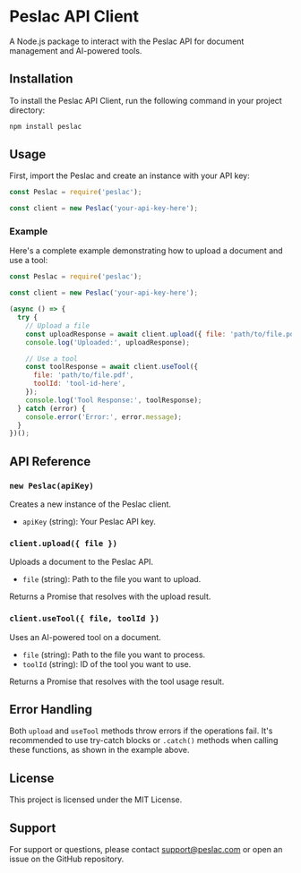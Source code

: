 # Peslac API Client

A Node.js package to interact with the Peslac API for document management and AI-powered tools.

## Installation

To install the Peslac API Client, run the following command in your project directory:

```bash
npm install peslac
```

## Usage

First, import the Peslac and create an instance with your API key:

```javascript
const Peslac = require('peslac');

const client = new Peslac('your-api-key-here');
```

### Example

Here's a complete example demonstrating how to upload a document and use a tool:

```javascript
const Peslac = require('peslac');

const client = new Peslac('your-api-key-here');

(async () => {
  try {
    // Upload a file
    const uploadResponse = await client.upload({ file: 'path/to/file.pdf' });
    console.log('Uploaded:', uploadResponse);

    // Use a tool
    const toolResponse = await client.useTool({
      file: 'path/to/file.pdf',
      toolId: 'tool-id-here',
    });
    console.log('Tool Response:', toolResponse);
  } catch (error) {
    console.error('Error:', error.message);
  }
})();
```

## API Reference

### `new Peslac(apiKey)`

Creates a new instance of the Peslac client.

- `apiKey` (string): Your Peslac API key.

### `client.upload({ file })`

Uploads a document to the Peslac API.

- `file` (string): Path to the file you want to upload.

Returns a Promise that resolves with the upload result.

### `client.useTool({ file, toolId })`

Uses an AI-powered tool on a document.

- `file` (string): Path to the file you want to process.
- `toolId` (string): ID of the tool you want to use.

Returns a Promise that resolves with the tool usage result.

## Error Handling

Both `upload` and `useTool` methods throw errors if the operations fail. It's recommended to use try-catch blocks or `.catch()` methods when calling these functions, as shown in the example above.

## License

This project is licensed under the MIT License.

## Support

For support or questions, please contact [support@peslac.com](mailto:support@peslac.com) or open an issue on the GitHub repository.
